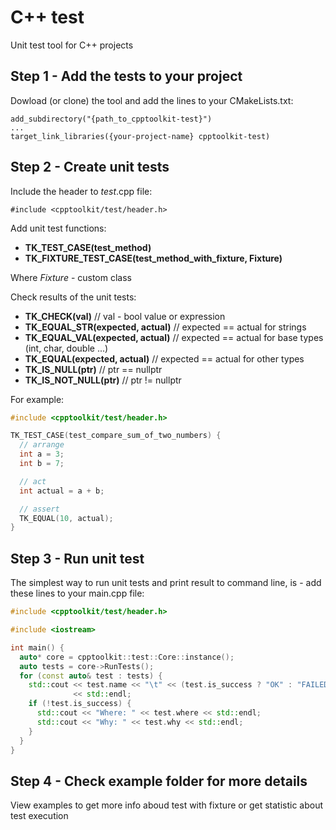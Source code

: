 # C++ test
Unit test tool for C++ projects

## Step 1 - Add the tests to your project
Dowload (or clone) the tool and add the lines to your CMakeLists.txt:
```
add_subdirectory("{path_to_cpptoolkit-test}")
...
target_link_libraries({your-project-name} cpptoolkit-test)
```

## Step 2 - Create unit tests
Include the header to _test_.cpp file:
```
#include <cpptoolkit/test/header.h>
```
Add unit test functions:
* **TK_TEST_CASE(test_method)**
* **TK_FIXTURE_TEST_CASE(test_method_with_fixture, Fixture)**

Where _Fixture_ - custom class

Check results of the unit tests:
* **TK_CHECK(val)** // val - bool value or expression
* **TK_EQUAL_STR(expected, actual)** // expected == actual for strings
* **TK_EQUAL_VAL(expected, actual)** // expected == actual for base types (int, char, double ...)
* **TK_EQUAL(expected, actual)** // expected == actual for other types
* **TK_IS_NULL(ptr)** // ptr == nullptr
* **TK_IS_NOT_NULL(ptr)** // ptr != nullptr

For example:
```cpp
#include <cpptoolkit/test/header.h>

TK_TEST_CASE(test_compare_sum_of_two_numbers) {
  // arrange
  int a = 3;
  int b = 7;

  // act
  int actual = a + b;

  // assert
  TK_EQUAL(10, actual);
}
```

## Step 3 - Run unit test
The simplest way to run unit tests and print result to command line, is - add these lines to your main.cpp file:
```cpp
#include <cpptoolkit/test/header.h>

#include <iostream>

int main() {
  auto* core = cpptoolkit::test::Core::instance();
  auto tests = core->RunTests();
  for (const auto& test : tests) {
    std::cout << test.name << "\t" << (test.is_success ? "OK" : "FAILED")
              << std::endl;
    if (!test.is_success) {
      std::cout << "Where: " << test.where << std::endl;
      std::cout << "Why: " << test.why << std::endl;
    }
  }
}
```

## Step 4 - Check **example** folder for more details
View examples to get more info aboud test with fixture or get statistic about test execution

